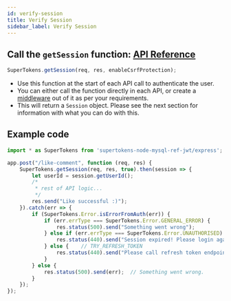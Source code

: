 ```yaml
---
id: verify-session
title: Verify Session
sidebar_label: Verify Session
---
```


## Call the ```getSession``` function: [API Reference](../api-reference#getsessionreq-res-enablecsrfprotection)
```js
SuperTokens.getSession(req, res, enableCsrfProtection);
```
- Use this function at the start of each API call to authenticate the user. 
- You can either call the function directly in each API, or create a [middleware](../../migration/backend#middleware) out of it as per your requirements. 
- This will return a ```Session``` object. Please see the next section for information with what you can do with this.

<div class="divider"></div>

## Example code
```js
import * as SuperTokens from 'supertokens-node-mysql-ref-jwt/express';

app.post("/like-comment", function (req, res) {
    SuperTokens.getSession(req, res, true).then(session => {
        let userId = session.getUserId();
        /*
         * rest of API logic...
         */ 
        res.send("Like successful :)");
    }).catch(err => {
        if (SuperTokens.Error.isErrorFromAuth(err)) {
            if (err.errType === SuperTokens.Error.GENERAL_ERROR) {
                res.status(500).send("Something went wrong");
            } else if (err.errType === SuperTokens.Error.UNAUTHORISED) {
                res.status(440).send("Session expired! Please login again");
            } else {    // TRY_REFRESH_TOKEN
                res.status(440).send("Please call refresh token endpoint");
            }
        } else {
            res.status(500).send(err);  // Something went wrong.
        }
    });
});
```
